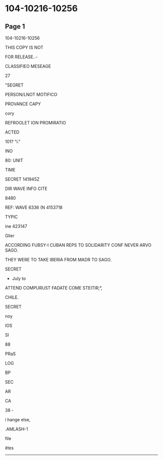 # 104-10216-10256

## Page 1

104-10216-10256

THIS COPY IS NOT

FOR RELEASE..-

CLASSIFIEO MESEAGE

27

"SEGRET

PERSON/LNOT MOTIFICO

PROVANCE CAPY

cory

REFROOLET ION PROMIRATIO

ACTED

101? "i."

INO

80: UNIT

TIME

SECRET 141945Z

DIR WAVE INFO CITE

8480

REF: WAVE 6336 (N 4153718

TYPIC

ine 423147

Glier

ACCORDING FUBSY-I CUBAN REPS TO SOLIDARITY CONF NEVER ARVO SAGO.

THEY WERE TO TAKE IBERIA FROM MADR TO SAGO.

SECRET

* July to

ATTEND COMPURUST FADATE COME STEITIR;°,

CHILE.

SECRET

noy

IOS

SI

88

PRaS

LOG

BP

SEC

AR

CA

38 -

i hange else,

.AMLASH-1

file

êtes

---

